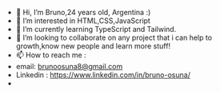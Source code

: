 - 👋 Hi, I’m Bruno,24 years old, Argentina :)
- 👀 I’m interested in HTML,CSS,JavaScript
- 🌱 I’m currently learning TypeScript and Tailwind.
- 💞️ I’m looking to collaborate on any project that i can help to growth,know new people and learn more stuff!
- 📫 How to reach me : 
- email: brunoosuna8@gmail.com 
- Linkedin : https://www.linkedin.com/in/bruno-osuna/
- 

<!---
brunoosuna8/brunoosuna8 is a ✨ special ✨ repository because its `README.md` (this file) appears on your GitHub profile.
You can click the Preview link to take a look at your changes.
--->
